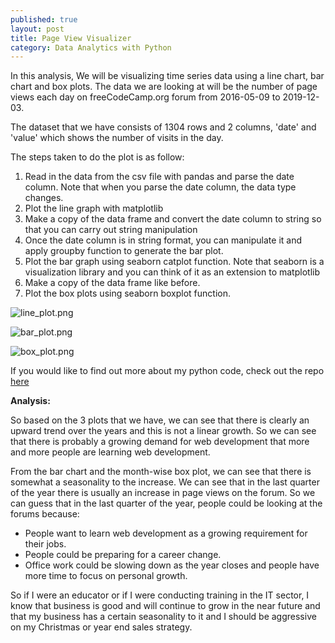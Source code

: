 ```yaml
---
published: true
layout: post
title: Page View Visualizer
category: Data Analytics with Python
---
```


In this analysis, We will be visualizing time series data using a line chart, bar chart and box plots.
The data we are looking at will be the number of page views each day on freeCodeCamp.org forum from 2016-05-09 to 2019-12-03.

The dataset that we have consists of 1304 rows and 2 columns, 'date' and 'value' which shows the number of visits in the day.

The steps taken to do the plot is as follow:
1. Read in the data from the csv file with pandas and parse the date column.
Note that when you parse the date column, the data type changes.
2. Plot the line graph with matplotlib
3. Make a copy of the data frame and convert the date column to string so that you can carry out string manipulation
4. Once the date column is in string format, you can manipulate it and apply groupby function to generate the bar plot.
5. Plot the bar graph using seaborn catplot function.
Note that seaborn is a visualization library and you can think of it as an extension to matplotlib
6. Make a copy of the data frame like before.
7. Plot the box plots using seaborn boxplot function.

![line_plot.png]({{site.baseurl}}/images/page_view_visualizer/line_plot.png)

![bar_plot.png]({{site.baseurl}}/images/page_view_visualizer/bar_plot.png)

![box_plot.png]({{site.baseurl}}/images/page_view_visualizer/box_plot.png)

If you would like to find out more about my python code, check out the repo [here](https://github.com/ye-song/page-view-time-series-visualizer/blob/master/time_series_visualizer.py)

**Analysis:**

So based on the 3 plots that we have, we can see that there is clearly an upward trend over the years and this is not a linear growth. So we can see that there is probably a growing demand for web development that more and more people are learning web development.

From the bar chart and the month-wise box plot, we can see that there is somewhat a seasonality to the increase. We can see that in the last quarter of the year there is usually an increase in page views on the forum. So we can guess that in the last quarter of the year, people could be looking at the forums because:
- People want to learn web development as a growing requirement for their jobs.
- People could be preparing for a career change.
- Office work could be slowing down as the year closes and people have more time to focus on personal growth.

So if I were an educator or if I were conducting training in the IT sector, I know that business is good and will continue to grow in the near future and that my business has a certain seasonality to it and I should be aggressive on my Christmas or year end sales strategy.
